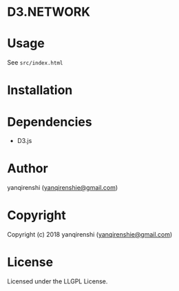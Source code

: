 # D3.NETWORK

# Usage

See `src/index.html`

# Installation

# Dependencies

- D3.js

# Author

yanqirenshi (yanqirenshie@gmail.com)

# Copyright

Copyright (c) 2018 yanqirenshi (yanqirenshie@gmail.com)

# License

Licensed under the LLGPL License.
